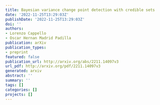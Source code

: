 ```yaml
---
title: Bayesian variance change point detection with credible sets
date: '2022-11-25T13:29:03Z'
publishDate: '2022-11-25T13:29:03Z'
doi: ''
authors:
- Lorenzo Cappello
- Oscar Hernan Madrid Padilla
publication: arXiv
publication_types:
- preprint
featured: false
publication_url: http://arxiv.org/abs/2211.14097v3
url_pdf: http://arxiv.org/pdf/2211.14097v3
generated: arxiv
abstract: ''
summary: ''
tags: []
categories: []
projects: []
---
```

